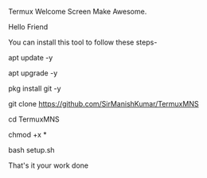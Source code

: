 Termux Welcome Screen Make Awesome.

Hello Friend

You can install this tool to follow these steps-

apt update -y

apt upgrade -y

pkg install git -y

git clone https://github.com/SirManishKumar/TermuxMNS

cd TermuxMNS

chmod +x *

bash setup.sh

That's it your work done
